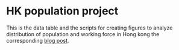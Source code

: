 # HK population project

This is the data table and the scripts for creating figures to analyze distribution of population and working force in Hong kong the corresponding [blog post](http://wckdouglas.github.io/mediator/feature/2015/02/16/side-project.html).
